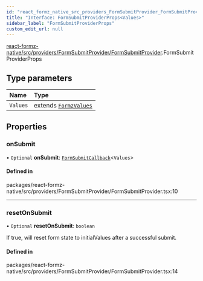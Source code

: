 ```yaml
---
id: "react_formz_native_src_providers_FormSubmitProvider_FormSubmitProvider.FormSubmitProviderProps"
title: "Interface: FormSubmitProviderProps<Values>"
sidebar_label: "FormSubmitProviderProps"
custom_edit_url: null
---
```


[react-formz-native/src/providers/FormSubmitProvider/FormSubmitProvider](../modules/react_formz_native_src_providers_FormSubmitProvider_FormSubmitProvider.md).FormSubmitProviderProps

## Type parameters

| Name | Type |
| :------ | :------ |
| `Values` | extends [`FormzValues`](../modules/react_formz_src_types_form.md#formzvalues) |

## Properties

### onSubmit

• `Optional` **onSubmit**: [`FormSubmitCallback`](../modules/react_formz_src_types_form.md#formsubmitcallback)<`Values`\>

#### Defined in

packages/react-formz-native/src/providers/FormSubmitProvider/FormSubmitProvider.tsx:10

___

### resetOnSubmit

• `Optional` **resetOnSubmit**: `boolean`

If true, will reset form state to initialValues after a successful submit.

#### Defined in

packages/react-formz-native/src/providers/FormSubmitProvider/FormSubmitProvider.tsx:14
